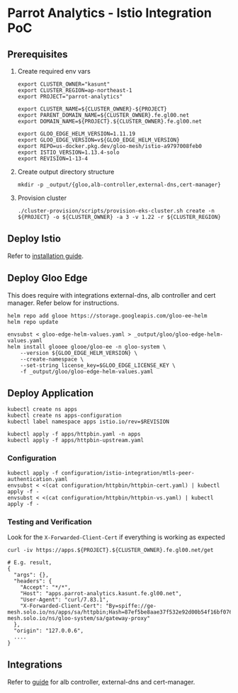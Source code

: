 # Parrot Analytics - Istio Integration PoC

## Prerequisites

1. Create required env vars

    ```
    export CLUSTER_OWNER="kasunt"
    export CLUSTER_REGION=ap-northeast-1
    export PROJECT="parrot-analytics"

    export CLUSTER_NAME=${CLUSTER_OWNER}-${PROJECT}
    export PARENT_DOMAIN_NAME=${CLUSTER_OWNER}.fe.gl00.net
    export DOMAIN_NAME=${PROJECT}.${CLUSTER_OWNER}.fe.gl00.net

    export GLOO_EDGE_HELM_VERSION=1.11.19
    export GLOO_EDGE_VERSION=v${GLOO_EDGE_HELM_VERSION}
    export REPO=us-docker.pkg.dev/gloo-mesh/istio-a9797008feb0
    export ISTIO_VERSION=1.13.4-solo
    export REVISION=1-13-4
    ```

2. Create output directory structure

    ```
    mkdir -p _output/{gloo,alb-controller,external-dns,cert-manager}
    ```

3. Provision cluster

    ```
    ./cluster-provision/scripts/provision-eks-cluster.sh create -n ${PROJECT} -o ${CLUSTER_OWNER} -a 3 -v 1.22 -r ${CLUSTER_REGION}
    ```

## Deploy Istio

Refer to [installation guide](integrations/ISTIO_INSTALLATION.md).

## Deploy Gloo Edge

This does require with integrations external-dns, alb controller and cert manager. Refer below for instructions.

```
helm repo add glooe https://storage.googleapis.com/gloo-ee-helm
helm repo update

envsubst < gloo-edge-helm-values.yaml > _output/gloo/gloo-edge-helm-values.yaml
helm install glooee glooe/gloo-ee -n gloo-system \
    --version ${GLOO_EDGE_HELM_VERSION} \
    --create-namespace \
    --set-string license_key=$GLOO_EDGE_LICENSE_KEY \
    -f _output/gloo/gloo-edge-helm-values.yaml
```

## Deploy Application

```
kubectl create ns apps
kubectl create ns apps-configuration
kubectl label namespace apps istio.io/rev=$REVISION

kubectl apply -f apps/httpbin.yaml -n apps
kubectl apply -f apps/httpbin-upstream.yaml
```

### Configuration

```
kubectl apply -f configuration/istio-integration/mtls-peer-authentication.yaml
envsubst < <(cat configuration/httpbin/httpbin-cert.yaml) | kubectl apply -f -
envsubst < <(cat configuration/httpbin/httpbin-vs.yaml) | kubectl apply -f -
```

### Testing and Verification

Look for the `X-Forwarded-Client-Cert` if everything is working as expected

```
curl -iv https://apps.${PROJECT}.${CLUSTER_OWNER}.fe.gl00.net/get

# E.g. result,
{
  "args": {},
  "headers": {
    "Accept": "*/*",
    "Host": "apps.parrot-analytics.kasunt.fe.gl00.net",
    "User-Agent": "curl/7.83.1",
    "X-Forwarded-Client-Cert": "By=spiffe://ge-mesh.solo.io/ns/apps/sa/httpbin;Hash=87ef5be8aae37f532e92d00b54f16bf076f4b43d1efc213779547589dd5889f5;Subject=\"\";URI=spiffe://ge-mesh.solo.io/ns/gloo-system/sa/gateway-proxy"
  },
  "origin": "127.0.0.6",
  ....
}
```

## Integrations

Refer to [guide](integrations/EXTERNAL_INTEGRATIONS.md) for alb controller, external-dns and cert-manager.